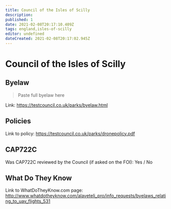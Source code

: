 ```yaml
---
title: Council of the Isles of Scilly
description:
published: 1
date: 2021-02-08T20:17:10.409Z
tags: england,isles-of-scilly
editor: undefined
dateCreated: 2021-02-08T20:17:02.945Z
---
```


# Council of the Isles of Scilly


## Byelaw
> Paste full byelaw here

Link:
https://testcouncil.co.uk/parks/byelaw.html

## Policies
Link to policy:
https://testcouncil.co.uk/parks/dronepolicy.pdf

## CAP722C

Was CAP722C reviewed by the Council (if asked on the FOI): Yes / No

## What Do They Know

Link to WhatDoTheyKnow.com page:
http://www.whatdotheyknow.com/alaveteli_pro/info_requests/byelaws_relating_to_uav_flights_531

